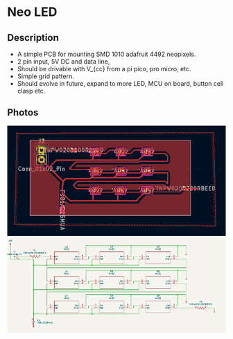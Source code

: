 # Neo LED

## Description
* A simple PCB for mounting SMD 1010 adafruit 4492 neopixels.
* 2 pin input, 5V DC and data line, 
* Should be drivable with V_{cc} from a pi pico, pro micro, etc.
* Simple grid pattern.
* Should evolve in future, expand to more LED, MCU on board, button cell clasp etc.

## Photos

![Circuit Schematic](https://github.com/aihphysics/mini_neo_led_matrix/blob/main/assets/pcb_asset.png?raw=true)
![PCB Schematic](https://github.com/aihphysics/mini_neo_led_matrix/blob/main/assets/schematic_asset.png?raw=true)

